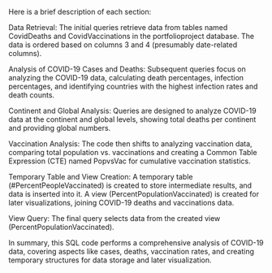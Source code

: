 Here is a brief description of each section:

Data Retrieval:
The initial queries retrieve data from tables named CovidDeaths and CovidVaccinations in the portfolioproject database.
The data is ordered based on columns 3 and 4 (presumably date-related columns).

Analysis of COVID-19 Cases and Deaths:
Subsequent queries focus on analyzing the COVID-19 data, calculating death percentages, infection percentages, and identifying countries with the highest infection rates and death counts.

Continent and Global Analysis:
Queries are designed to analyze COVID-19 data at the continent and global levels, showing total deaths per continent and providing global numbers.

Vaccination Analysis:
The code then shifts to analyzing vaccination data, comparing total population vs. vaccinations and creating a Common Table Expression (CTE) named PopvsVac for cumulative vaccination statistics.

Temporary Table and View Creation:
A temporary table (#PercentPeopleVaccinated) is created to store intermediate results, and data is inserted into it.
A view (PercentPopulationVaccinated) is created for later visualizations, joining COVID-19 deaths and vaccinations data.

View Query:
The final query selects data from the created view (PercentPopulationVaccinated).

In summary, this SQL code performs a comprehensive analysis of COVID-19 data, covering aspects like cases, deaths, vaccination rates, and creating temporary structures for data storage and later visualization.
